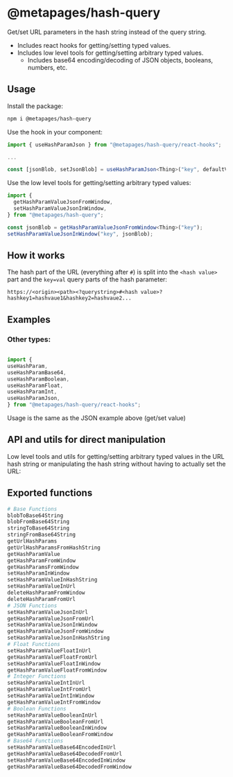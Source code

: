
# @metapages/hash-query

Get/set URL parameters in the hash string instead of the query string.

- Includes react hooks for getting/setting typed values.
- Includes low level tools for getting/setting arbitrary typed values.
  - Includes base64 encoding/decoding of JSON objects, booleans, numbers, etc.

## Usage

Install the package:
```sh
npm i @metapages/hash-query
```

Use the hook in your component:

```typescript
import { useHashParamJson } from "@metapages/hash-query/react-hooks";

...

const [jsonBlob, setJsonBlob] = useHashParamJson<Thing>("key", defaultValue);
```


Use the low level tools for getting/setting arbitrary typed values:

```typescript
import {
  getHashParamValueJsonFromWindow,
  setHashParamValueJsonInWindow,
} from "@metapages/hash-query";

const jsonBlob = getHashParamValueJsonFromWindow<Thing>("key");
setHashParamValueJsonInWindow("key", jsonBlob);
```

## How it works


The hash part of the URL (everything after `#`) is split into the `<hash value>` part and the `key=val` query parts of the hash parameter:

```
https://<origin><path><?querystring>#<hash value>?hashkey1=hashvaue1&hashkey2=hashvaue2...
```


## Examples

### Other types:

```typescript

import {
useHashParam,
useHashParamBase64,
useHashParamBoolean,
useHashParamFloat,
useHashParamInt,
useHashParamJson,
} from "@metapages/hash-query/react-hooks";

```

Usage is the same as the JSON example above (get/set value)

## API and utils for direct manipulation

Low level tools and utils for getting/setting arbitrary typed values in the URL hash string or manipulating the hash string without having to actually set the URL:


## Exported functions

```sh
# Base Functions
blobToBase64String
blobFromBase64String
stringToBase64String
stringFromBase64String
getUrlHashParams
getUrlHashParamsFromHashString
getHashParamValue
getHashParamFromWindow
getHashParamsFromWindow
setHashParamInWindow
setHashParamValueInHashString
setHashParamValueInUrl
deleteHashParamFromWindow
deleteHashParamFromUrl
# JSON Functions
setHashParamValueJsonInUrl
getHashParamValueJsonFromUrl
setHashParamValueJsonInWindow
getHashParamValueJsonFromWindow
setHashParamValueJsonInHashString
# Float Functions
setHashParamValueFloatInUrl
getHashParamValueFloatFromUrl
setHashParamValueFloatInWindow
getHashParamValueFloatFromWindow
# Integer Functions
setHashParamValueIntInUrl
getHashParamValueIntFromUrl
setHashParamValueIntInWindow
getHashParamValueIntFromWindow
# Boolean Functions
setHashParamValueBooleanInUrl
getHashParamValueBooleanFromUrl
setHashParamValueBooleanInWindow
getHashParamValueBooleanFromWindow
# Base64 Functions
setHashParamValueBase64EncodedInUrl
getHashParamValueBase64DecodedFromUrl
setHashParamValueBase64EncodedInWindow
getHashParamValueBase64DecodedFromWindow
```
